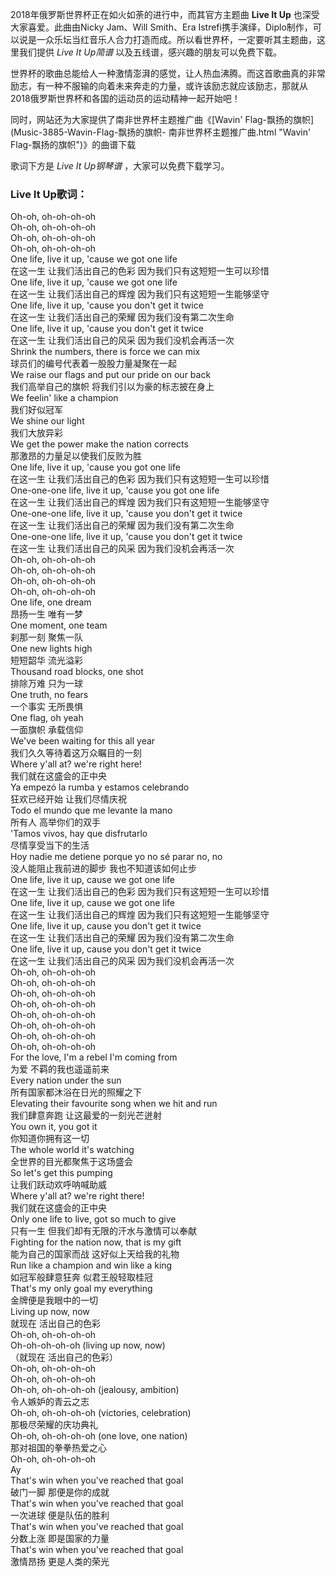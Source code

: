 

2018年俄罗斯世界杯正在如火如荼的进行中，而其官方主题曲 **Live It Up** 也深受大家喜爱。此曲由Nicky Jam、Will
Smith、Era Istrefi携手演绎，Diplo制作，可以说是一众乐坛当红音乐人合力打造而成。所以看世界杯，一定要听其主题曲，这里我们提供 _Live
It Up简谱_ 以及五线谱，感兴趣的朋友可以免费下载。

世界杯的歌曲总能给人一种激情澎湃的感觉，让人热血沸腾。而这首歌曲真的非常励志，有一种不服输的向着未来奔走的力量，或许该励志就应该励志，那就从2018俄罗斯世界杯和各国的运动员的运动精神一起开始吧！

同时，网站还为大家提供了南非世界杯主题推广曲《[Wavin' Flag-飘扬的旗帜](Music-3885-Wavin-Flag-飘扬的旗帜-
南非世界杯主题推广曲.html "Wavin' Flag-飘扬的旗帜")》的曲谱下载

歌词下方是 _Live It Up钢琴谱_ ，大家可以免费下载学习。

### Live It Up歌词：

Oh-oh, oh-oh-oh-oh  
Oh-oh, oh-oh-oh-oh  
Oh-oh, oh-oh-oh-oh  
Oh-oh, oh-oh-oh-oh  
One life, live it up, 'cause we got one life  
在这一生 让我们活出自己的色彩 因为我们只有这短短一生可以珍惜  
One life, live it up, 'cause we got one life  
在这一生 让我们活出自己的辉煌 因为我们只有这短短一生能够坚守  
One life, live it up, 'cause you don't get it twice  
在这一生 让我们活出自己的荣耀 因为我们没有第二次生命  
One life, live it up, 'cause you don't get it twice  
在这一生 让我们活出自己的风采 因为我们没机会再活一次  
Shrink the numbers, there is force we can mix  
球员们的编号代表着一股股力量凝聚在一起  
We raise our flags and put our pride on our back  
我们高举自己的旗帜 将我们引以为豪的标志披在身上  
We feelin' like a champion  
我们好似冠军  
We shine our light  
我们大放异彩  
We get the power make the nation corrects  
那激昂的力量足以使我们反败为胜  
One life, live it up, 'cause you got one life  
在这一生 让我们活出自己的色彩 因为我们只有这短短一生可以珍惜  
One-one-one life, live it up, 'cause you got one life  
在这一生 让我们活出自己的辉煌 因为我们只有这短短一生能够坚守  
One-one-one life, live it up, 'cause you don't get it twice  
在这一生 让我们活出自己的荣耀 因为我们没有第二次生命  
One-one-one life, live it up, 'cause you don't get it twice  
在这一生 让我们活出自己的风采 因为我们没机会再活一次  
Oh-oh, oh-oh-oh-oh  
Oh-oh, oh-oh-oh-oh  
Oh-oh, oh-oh-oh-oh  
Oh-oh, oh-oh-oh-oh  
One life, one dream  
昂扬一生 唯有一梦  
One moment, one team  
刹那一刻 聚焦一队  
One new lights high  
短短韶华 流光溢彩  
Thousand road blocks, one shot  
排除万难 只为一球  
One truth, no fears  
一个事实 无所畏惧  
One flag, oh yeah  
一面旗帜 承载信仰  
We've been waiting for this all year  
我们久久等待着这万众瞩目的一刻  
Where y'all at? we're right here!  
我们就在这盛会的正中央  
Ya empezó la rumba y estamos celebrando  
狂欢已经开始 让我们尽情庆祝  
Todo el mundo que me levante la mano  
所有人 高举你们的双手  
'Tamos vivos, hay que disfrutarlo  
尽情享受当下的生活  
Hoy nadie me detiene porque yo no sé parar no, no  
没人能阻止我前进的脚步 我也不知道该如何止步  
One life, live it up, cause we got one life  
在这一生 让我们活出自己的色彩 因为我们只有这短短一生可以珍惜  
One life, live it up, cause we got one life  
在这一生 让我们活出自己的辉煌 因为我们只有这短短一生能够坚守  
One life, live it up, cause you don't get it twice  
在这一生 让我们活出自己的荣耀 因为我们没有第二次生命  
One life, live it up, cause you don't get it twice  
在这一生 让我们活出自己的风采 因为我们没机会再活一次  
Oh-oh, oh-oh-oh-oh  
Oh-oh, oh-oh-oh-oh  
Oh-oh, oh-oh-oh-oh  
Oh-oh, oh-oh-oh-oh  
Oh-oh, oh-oh-oh-oh  
Oh-oh, oh-oh-oh-oh  
Oh-oh, oh-oh-oh-oh  
Oh-oh, oh-oh-oh-oh  
For the love, I'm a rebel I'm coming from  
为爱 不羁的我也遥遥前来  
Every nation under the sun  
所有国家都沐浴在日光的照耀之下  
Elevating their favourite song when we hit and run  
我们肆意奔跑 让这最爱的一刻光芒迸射  
You own it, you got it  
你知道你拥有这一切  
The whole world it's watching  
全世界的目光都聚焦于这场盛会  
So let's get this pumping  
让我们跃动欢呼呐喊助威  
Where y'all at? we're right there!  
我们就在这盛会的正中央  
Only one life to live, got so much to give  
只有一生 但我们却有无限的汗水与激情可以奉献  
Fighting for the nation now, that is my gift  
能为自己的国家而战 这好似上天给我的礼物  
Run like a champion and win like a king  
如冠军般肆意狂奔 似君王般轻取桂冠  
That's my only goal my everything  
金牌便是我眼中的一切  
Living up now, now  
就现在 活出自己的色彩  
Oh-oh, oh-oh-oh-oh  
Oh-oh-oh-oh-oh (living up now, now)  
（就现在 活出自己的色彩）  
Oh-oh, oh-oh-oh-oh  
Oh-oh, oh-oh-oh-oh  
Oh-oh, oh-oh-oh-oh (jealousy, ambition)  
令人嫉妒的青云之志  
Oh-oh, oh-oh-oh-oh (victories, celebration)  
那极尽荣耀的庆功典礼  
Oh-oh, oh-oh-oh-oh (one love, one nation)  
那对祖国的拳拳热爱之心  
Oh-oh, oh-oh-oh-oh  
Ay  
That's win when you've reached that goal  
破门一脚 那便是你的成就  
That's win when you've reached that goal  
一次进球 便是队伍的胜利  
That's win when you've reached that goal  
分数上涨 即是国家的力量  
That's win when you've reached that goal  
激情昂扬 更是人类的荣光

